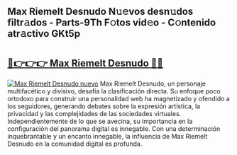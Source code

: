 ## Max Riemelt Desnudo N𝚞𝚎vos desn𝚞dos filtr𝚊dos - Parts-9Th F𝚘tos vid𝚎o - C𝚘ntenido atr𝚊ctivo GKt5p

# <h2><a href="http://mb0igud.tromn.icu/?c=Max+Riemelt+Desnudo">🔗👉👉👉 Max Riemelt Desnudo 🔗🔗</a></h2>

[![Max Riemelt Desnudo nuevo](https://i.imgur.com/pEAQMta.gif)](http://mb0igud.tromn.icu/?c=Max+Riemelt+Desnudo)
Max Riemelt Desnudo, un personaje multifacético y divisivo, desafía la clasificación directa. Su enfoque poco ortodoxo para construir una personalidad web ha magnetizado y ofendido a los seguidores, generando debates sobre la expresión artística, la privacidad y las complejidades de las sociedades virtuales. Independientemente de lo que se avecina, su importancia en la configuración del panorama digital es innegable. Con una determinación inquebrantable y un encanto innegable, la influencia de Max Riemelt Desnudo en la comunidad digital es profunda.
